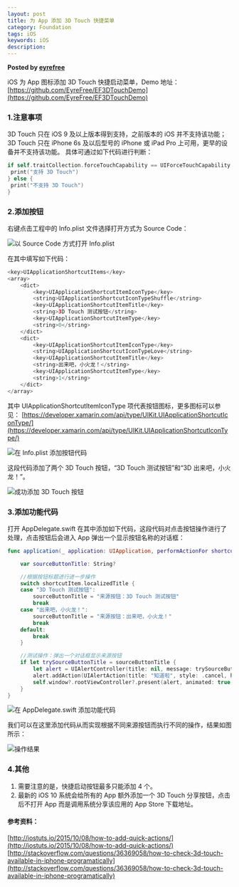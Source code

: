 ```yaml
---
layout: post  
title: 为 App 添加 3D Touch 快捷菜单  
category: Foundation  
tags: iOS  
keywords: iOS  
description: 
---  
```


__Posted by [eyrefree](https://www.eyrefree.org/2016/09/22/3D-Touch/)__  

iOS 为 App 图标添加 3D Touch 快捷启动菜单，Demo 地址：
[https://github.com/EyreFree/EF3DTouchDemo](https://github.com/EyreFree/EF3DTouchDemo)

### 1.注意事项

3D Touch 只在 iOS 9 及以上版本得到支持，之前版本的 iOS 并不支持该功能；
3D Touch 只在 iPhone 6s 及以后型号的 iPhone 或 iPad Pro 上可用，更早的设备并不支持该功能。
具体可通过如下代码进行判断：

```swift  
if self.traitCollection.forceTouchCapability == UIForceTouchCapability.available {
 print("支持 3D Touch")
} else {
 print("不支持 3D Touch")
}
```

### 2.添加按钮

右键点击工程中的 Info.plist 文件选择打开方式为 Source Code：


![以 Source Code 方式打开 Info.plist](/assets/postAssets/2019/3D-Touch-1.png)


在其中填写如下代码：

```swift  
<key>UIApplicationShortcutItems</key>
<array>
    <dict>
        <key>UIApplicationShortcutItemIconType</key>
        <string>UIApplicationShortcutIconTypeShuffle</string>
        <key>UIApplicationShortcutItemTitle</key>
        <string>3D Touch 测试按钮</string>
        <key>UIApplicationShortcutItemType</key>
        <string>0</string>
    </dict>
    <dict>
        <key>UIApplicationShortcutItemIconType</key>
        <string>UIApplicationShortcutIconTypeLove</string>
        <key>UIApplicationShortcutItemTitle</key>
        <string>出来吧，小火龙！</string>
        <key>UIApplicationShortcutItemType</key>
        <string>1</string>
    </dict>
</array>
```

其中 UIApplicationShortcutItemIconType 项代表按钮图标，更多图标可以参见： [https://developer.xamarin.com/api/type/UIKit.UIApplicationShortcutIconType/](https://developer.xamarin.com/api/type/UIKit.UIApplicationShortcutIconType/)


![在 Info.plist 添加按钮代码](/assets/postAssets/2019/3D-Touch-2.png)


这段代码添加了两个 3D Touch 按钮，“3D Touch 测试按钮”和“3D 出来吧，小火龙！”。


![成功添加 3D Touch 按钮](/assets/postAssets/2019/3D-Touch-3.png)


### 3.添加功能代码

打开 AppDelegate.swift 在其中添加如下代码，这段代码对点击按钮操作进行了处理，点击按钮后会进入 App 弹出一个显示按钮名称的对话框：

```swift  
func application(_ application: UIApplication, performActionFor shortcutItem: UIApplicationShortcutItem, completionHandler: @escaping (Bool) -> Void) {

    var sourceButtonTitle: String?

    //根据按钮标题进行进一步操作
    switch shortcutItem.localizedTitle {
    case "3D Touch 测试按钮":
        sourceButtonTitle = "来源按钮：3D Touch 测试按钮"
        break
    case "出来吧，小火龙！":
        sourceButtonTitle = "来源按钮：出来吧，小火龙！"
        break
    default:
        break
    }

    //测试操作：弹出一个对话框显示来源按钮
    if let trySourceButtonTitle = sourceButtonTitle {
        let alert = UIAlertController(title: nil, message: trySourceButtonTitle, preferredStyle: .alert)
        alert.addAction(UIAlertAction(title: "知道啦", style: .cancel, handler: nil))
        self.window?.rootViewController?.present(alert, animated: true, completion: nil)
    }
}
```

![在 AppDelegate.swift 添加功能代码](/assets/postAssets/2019/3D-Touch-4.png)


我们可以在这里添加代码从而实现根据不同来源按钮而执行不同的操作，结果如图所示：


![操作结果](/assets/postAssets/2019/3D-Touch-5.png)


### 4.其他

1. 需要注意的是，快捷启动按钮最多只能添加 4 个。
2. 最新的 iOS 10 系统会给所有的 App 额外添加一个 3D Touch 分享按钮，点击后不打开 App 而是调用系统分享该应用的 App Store 下载地址。

#### 参考资料：

[http://iostuts.io/2015/10/08/how-to-add-quick-actions/](http://iostuts.io/2015/10/08/how-to-add-quick-actions/)
[http://stackoverflow.com/questions/36369058/how-to-check-3d-touch-available-in-iphone-programatically](http://stackoverflow.com/questions/36369058/how-to-check-3d-touch-available-in-iphone-programatically)